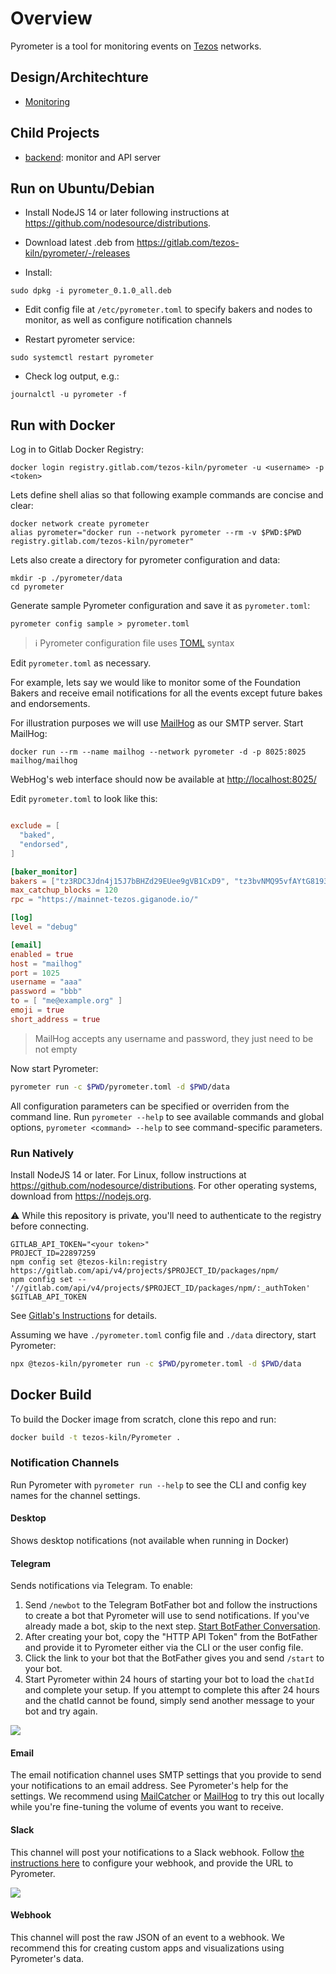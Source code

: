 # Overview

Pyrometer is a tool for monitoring events on
[Tezos](https://tezos.com/) networks.

## Design/Architechture

- [Monitoring](./doc/monitoring.md)

## Child Projects

- [backend](/backend/README.md): monitor and API server

## Run on Ubuntu/Debian

- Install NodeJS 14 or later following instructions at
  <https://github.com/nodesource/distributions>.

- Download latest .deb from
  <https://gitlab.com/tezos-kiln/pyrometer/-/releases>

- Install:

```
sudo dpkg -i pyrometer_0.1.0_all.deb
```

- Edit config file at `/etc/pyrometer.toml` to specify bakers and
  nodes to monitor, as well as configure notification channels

- Restart pyrometer service:

```
sudo systemctl restart pyrometer
```

- Check log output, e.g.:

```
journalctl -u pyrometer -f
```

## Run with Docker

Log in to Gitlab Docker Registry:

```
docker login registry.gitlab.com/tezos-kiln/pyrometer -u <username> -p <token>
```

Lets define shell alias so that following example commands are concise
and clear:

```
docker network create pyrometer
alias pyrometer="docker run --network pyrometer --rm -v $PWD:$PWD registry.gitlab.com/tezos-kiln/pyrometer"
```

Lets also create a directory for pyrometer configuration and data:

```
mkdir -p ./pyrometer/data
cd pyrometer
```

Generate sample Pyrometer configuration and save it as `pyrometer.toml`:

```
pyrometer config sample > pyrometer.toml
```

> ℹ️ Pyrometer configuration file uses [TOML](https://toml.io) syntax

Edit `pyrometer.toml` as necessary.

For example, lets say we would like to monitor some of the Foundation
Bakers and receive email notifications for all the events except
future bakes and endorsements.

For illustration purposes we will use
[MailHog](https://github.com/mailhog/MailHog) as our SMTP
server. Start MailHog:

```
docker run --rm --name mailhog --network pyrometer -d -p 8025:8025 mailhog/mailhog
```

WebHog's web interface should now be available at <http://localhost:8025/>

Edit `pyrometer.toml` to look like this:

```toml

exclude = [
  "baked",
  "endorsed",
]

[baker_monitor]
bakers = ["tz3RDC3Jdn4j15J7bBHZd29EUee9gVB1CxD9", "tz3bvNMQ95vfAYtG8193ymshqjSvmxiCUuR5"]
max_catchup_blocks = 120
rpc = "https://mainnet-tezos.giganode.io/"

[log]
level = "debug"

[email]
enabled = true
host = "mailhog"
port = 1025
username = "aaa"
password = "bbb"
to = [ "me@example.org" ]
emoji = true
short_address = true

```

> MailHog accepts any username and password, they just need to be not empty

Now start Pyrometer:

```bash
pyrometer run -c $PWD/pyrometer.toml -d $PWD/data
```

All configuration parameters can be specified or overriden from the
command line. Run `pyrometer --help` to see available commands and
global options, `pyrometer <command> --help` to see command-specific
parameters.

### Run Natively

Install NodeJS 14 or later. For Linux, follow instructions at
<https://github.com/nodesource/distributions>. For other operating
systems, download from <https://nodejs.org>.

⚠️ While this repository is private, you'll need to authenticate to the
registry before connecting.

```
GITLAB_API_TOKEN="<your token>"
PROJECT_ID=22897259
npm config set @tezos-kiln:registry https://gitlab.com/api/v4/projects/$PROJECT_ID/packages/npm/
npm config set -- '//gitlab.com/api/v4/projects/$PROJECT_ID/packages/npm/:_authToken' $GITLAB_API_TOKEN

```

See [Gitlab's
Instructions](https://docs.gitlab.com/ee/user/packages/npm_registry/index.html#authenticate-to-the-package-registry)
for details.

Assuming we have `./pyrometer.toml` config file and `./data`
directory, start Pyrometer:

```bash
npx @tezos-kiln/pyrometer run -c $PWD/pyrometer.toml -d $PWD/data
```

## Docker Build

To build the Docker image from scratch, clone this repo and run:

```bash
docker build -t tezos-kiln/Pyrometer .
```

### Notification Channels

Run Pyrometer with `pyrometer run --help` to see the CLI and config
key names for the channel settings.

#### Desktop

Shows desktop notifications (not available when running in Docker)

#### Telegram

Sends notifications via Telegram. To enable:

1. Send `/newbot` to the Telegram BotFather bot and follow the
   instructions to create a bot that Pyrometer will use to send
   notifications. If you've already made a bot, skip to the next
   step. [Start BotFather
   Conversation](https://telegram.me/BotFather).
1. After creating your bot, copy the "HTTP API Token" from the
   BotFather and provide it to Pyrometer either via the CLI or the
   user config file.
1. Click the link to your bot that the BotFather gives you and send
   `/start` to your bot.
1. Start Pyrometer within 24 hours of starting your bot to load the
   `chatId` and complete your setup. If you attempt to complete this
   after 24 hours and the chatId cannot be found, simply send another
   message to your bot and try again.

![](doc/telegram-screenshot.png)

#### Email

The email notification channel uses SMTP settings that you provide to
send your notifications to an email address. See Pyrometer's help for
the settings. We recommend using
[MailCatcher](https://mailcatcher.me/) or
[MailHog](https://github.com/mailhog/MailHog) to try this out locally while
you're fine-tuning the volume of events you want to receive.

#### Slack

This channel will post your notifications to a Slack webhook. Follow
[the instructions here](https://api.slack.com/messaging/webhooks) to
configure your webhook, and provide the URL to Pyrometer.

![](doc/slack-screenshot.png)

#### Webhook

This channel will post the raw JSON of an event to a webhook.  We
recommend this for creating custom apps and visualizations using
Pyrometer's data.
